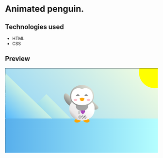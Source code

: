 # Animated penguin.

## Technologies used

- HTML
- CSS

## Preview

![App screenshot](preview.png "Preview - screenshot")
